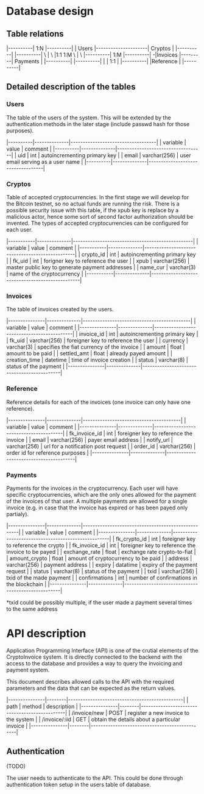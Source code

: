# Database design

## Table relations

|----------|           1:N       |----------|
|  Users   |---------------------| Cryptos  |
|----------|                     |----------|
      \                              |
       \                             |1:1
    1:M \                            |
         \  |----------|   1:M   |----------|
          \-|Invoices  |---------| Payments |
            |----------|         |----------|
                 |
                 | 1:1
                 |
            |----------|
            |Reference |
            |----------|


## Detailed description of the tables

### Users

The table of the users of the system. This will be extended by the authentication methods in the later stage (include passwd hash for those purposes).

|----------|--------------|-----------------------------------|
| variable | value        | comment                           |
|----------|--------------|-----------------------------------|
| uid      | int          | autoincrementing primary key      |
| email    | varchar(256) | user email serving as a user name |
|----------|--------------|-----------------------------------|

### Cryptos

Table of accepted cryptocurrencies. In the first stage we will develop for the Bitcoin testnet, so no actual funds are running the risk. There is a possible security issue with this table, if the xpub key is replace by a malicious actor, hence some sort of second factor authorization should be invented. The types of accepted cryptocurrencies can be configured for each user.

|-----------|--------------|-------------------------------------------------|
| variable  | value        | comment                                         |
|-----------|--------------|-------------------------------------------------|
| crypto_id | int          | autoincrementing primary key                    |
| fk_uid    | int          | forigner key to reference the user              |
| xpub      | varchar(256) | master public key to generate payment addresses |
| name_cur  | varchar(3)   | name of the cryptocurrency                      |
|-----------|--------------|-------------------------------------------------|


### Invoices

The table of invoices created by the users.

|---------------|--------------|--------------------------------------------|
| variable      | value        | comment                                    |
|---------------|--------------|--------------------------------------------|
| invoice_id    | int          | autoincrementing primary key               |
| fk_uid        | varchar(256) | foreigner key to reference the user         |
| currency      | varchar(3)   | specifies the fiat currency of the invoice |
| amount        | float        | amount to be paid                          |
| settled_amt   | float        | already payed amount                       |
| creation_time | datetime     | time of invoice creation                   |
| status        | varchar(8)   | status of the payment                      |
|---------------|--------------|--------------------------------------------|

### Reference

Reference details for each of the invoices (one invoice can only have one reference).

|---------------|--------------|----------------------------------------|
| variable      | value        | comment                                |
|---------------|--------------|----------------------------------------|
| fk_invoice_id | int          | foreigner key to reference the invoice |
| email         | varchar(256) | payer email address                    |
| notify_url    | varchar(256) | url for a notification post request    |
| order_id      | varchar(256) | order id for reference purposes        |
|---------------|--------------|----------------------------------------|


### Payments

Payments for the invoices in the cryptocurrency. Each user will have specific cryptocurrencies, which are the only ones allowed for the payment of the invoices of that user. A multiple payments are allowed for a single invoice (e.g. in case that the invoice has expired or has been payed only partialy).

|---------------|--------------|----------------------------------------------------|
| variable      | value        | comment                                            |
|---------------|--------------|----------------------------------------------------|
| fk_crypto_id  | int          | foreigner key to reference the crypto              |
| fk_invoice_id | int          | foreigner key to reference the invoice to be payed |
| exchange_rate | float        | exchange rate crypto-to-fiat                       |
| amount_crypto | float        | amount of cryptocurrency to be paid                |
| address       | varchar(256) | payment address                                    |
| expiry        | datatime     | expiry of the payment request                      |
| status        | varchar(8)   | status of the payment                              |
| txid          | varchar(256) | txid of the made payment                           |
| confirmations | int          | number of confirmations in the blockchain          |
|---------------|--------------|----------------------------------------------------|


*txid could be possibly multiple, if the user made a payment several times to the same address

# API description

Application Programming Interface (API) is one of the crutial elements of the CryptoInvoice system. It is directly connected to the backend with the access to the database and provides a way to query the invoicing and payment system.

This document describes allowed calls to the API with the required parameters and the data that can be expected as the return values. 

|---------------|--------|-----------------------------------------------|
| path          | method | description                                   |
|---------------|--------|-----------------------------------------------|
| /invoice/new  | POST   | register a new invoice to the system          |
| /invoice/:iid | GET    | obtain the details about a particular invoice |
|---------------|--------|-----------------------------------------------|

## Authentication

(TODO)

The user needs to authenticate to the API. This could be done through authentication token setup in the users table of database.


